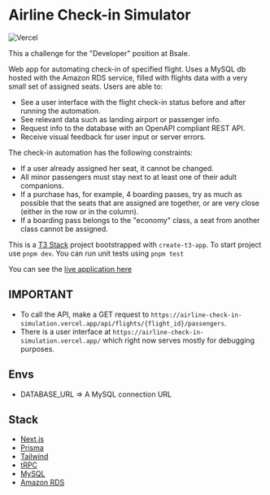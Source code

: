 # Airline Check-in Simulator

![Vercel](https://therealsujitk-vercel-badge.vercel.app/?app=airline-check-in-simulation)

This a challenge for the "Developer" position at Bsale.

Web app for automating check-in of specified flight. Uses a MySQL db hosted with the Amazon RDS service, filled with flights data with a very small set of assigned seats. Users are able to:

- See a user interface with the flight check-in status before and after running the automation.
- See relevant data such as landing airport or passenger info.
- Request info to the database with an OpenAPI compliant REST API.
- Receive visual feedback for user input or server errors.

The check-in automation has the following constraints:

- If a user already assigned her seat, it cannot be changed.
- All minor passengers must stay next to at least one of their adult companions.
- If a purchase has, for example, 4 boarding passes, try as much as possible that the seats that are assigned are together, or are very close (either in the row or in the column).
- If a boarding pass belongs to the "economy" class, a seat from another class cannot be assigned.

This is a [T3 Stack](https://create.t3.gg/) project bootstrapped with `create-t3-app`. To start project use `pnpm dev`. You can run unit tests using `pnpm test`

You can see the [live application here](https://airline-check-in-simulation.vercel.app/)

## IMPORTANT

- To call the API, make a GET request to `https://airline-check-in-simulation.vercel.app/api/flights/{flight_id}/passengers`.
- There is a user interface at `https://airline-check-in-simulation.vercel.app/` which right now serves mostly for debugging purposes.

## Envs

- DATABASE_URL => A MySQL connection URL

## Stack

- [Next.js](https://nextjs.org)
- [Prisma](https://prisma.io)
- [Tailwind](https://tailwindcss.com/)
- [tRPC](https://trpc.io)
- [MySQL](https://www.mysql.com/)
- [Amazon RDS](https://aws.amazon.com/rds/?nc2=type_a)

